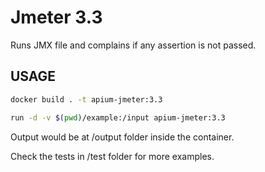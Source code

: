 # Jmeter 3.3

Runs JMX file and complains if any assertion is not passed.

## USAGE

```bash
docker build . -t apium-jmeter:3.3
```

```bash
run -d -v $(pwd)/example:/input apium-jmeter:3.3
```

Output would be at /output folder inside the container.

Check the tests in /test folder for more examples.
